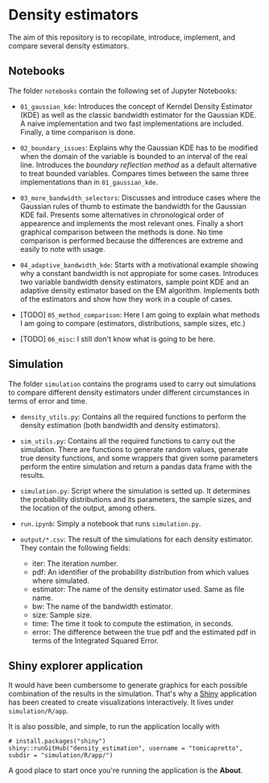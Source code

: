 # Density estimators

The aim of this repository is to recopilate, introduce, implement, and compare several density estimators.

## Notebooks

The folder `notebooks` contain the following set of Jupyter Notebooks:

* `01_gaussian_kde`: Introduces the concept of Kerndel Density Estimator (KDE) as well as the classic bandwidth estimator for the Gaussian KDE. A naive implementation and two fast implementations are included. Finally, a time comparison is done.

* `02_boundary_issues`: Explains why the Gaussian KDE has to be modified when the domain of the variable is bounded to an interval of the real line. Introduces the *boundary reflection method* as a default alternative to treat bounded variables. Compares times between the same three implementations than in `01_gaussian_kde`.

* `03_more_bandwidth_selectors`: Discusses and introduce cases where the Gaussian rules of thumb to estimate the bandwidth for the Gaussian KDE fail. Presents some alternatives in chronological order of appearence and implements the most relevant ones. Finally a short graphical comparison between the methods is done. No time comparison is performed because the differences are extreme and easily to note with usage.

* `04_adaptive_bandwidth_kde`: Starts with a motivational example showing why a constant bandwidth is not appropiate for some cases. Introduces two variable bandwidth density estimators, sample point KDE and an adaptive density estimator based on the EM algorithm. Implements both of the estimators and show how they work in a couple of cases.

* [TODO] `05_method_comparison`: Here I am going to explain what methods I am going to compare (estimators, distributions, sample sizes, etc.)

* [TODO] `06_misc`: I still don't know what is going to be here.

## Simulation

The folder `simulation` contains the programs used to carry out simulations to compare different density estimators under different circumstances in terms of error and time. 

* `density_utils.py`: Contains all the required functions to perform the density estimation (both bandwidth and density estimators).

* `sim_utils.py`: Contains all the required functions to carry out the simulation. There are functions to generate random values, generate true density functions, and some wrappers that given some parameters perform the entire simulation and return a pandas data frame with the results.

* `simulation.py`: Script where the simulation is setted up. It determines the probability distributions and its parameters, the sample sizes, and the location of the output, among others.

* `run.ipynb`: Simply a notebook that runs `simulation.py`.

* `output/*.csv`: The result of the simulations for each density estimator. They contain the following fields:
  + iter: The iteration number.
  + pdf: An identifier of the probability distribution from which values where simulated.
  + estimator: The name of the density estimator used. Same as file name.
  + bw: The name of the bandwidth estimator.
  + size: Sample size.
  + time: The time it took to compute the estimation, in seconds.
  + error: The difference between the true pdf and the estimated pdf in terms of the Integrated Squared Error.

## Shiny explorer application

It would have been cumbersome to generate graphics for each possible combination of the results in the simulation. That's why a [Shiny](https://shiny.rstudio.com/) application has been created to create visualizations interactively. It lives under `simulation/R/app`. 

It is also possible, and simple, to run the application locally with 

```
# install.packages("shiny")
shiny::runGitHub("density_estimation", username = "tomicapretto", subdir = "simulation/R/app/")
```

A good place to start once you're running the application is the **About**.
